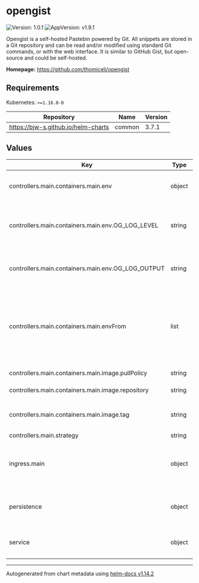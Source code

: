 # opengist

![Version: 1.0.1](https://img.shields.io/badge/Version-1.0.1-informational?style=flat-square) ![AppVersion: v1.9.1](https://img.shields.io/badge/AppVersion-v1.9.1-informational?style=flat-square)

Opengist is a self-hosted Pastebin powered by Git. All snippets are stored in a Git repository and can be read and/or modified using standard Git commands, or with the web interface. It is similar to GitHub Gist, but open-source and could be self-hosted.

**Homepage:** <https://github.com/thomiceli/opengist>

## Requirements

Kubernetes: `>=1.16.0-0`

| Repository | Name | Version |
|------------|------|---------|
| https://bjw-s.github.io/helm-charts | common | 3.7.1 |

## Values

| Key | Type | Default | Description |
|-----|------|---------|-------------|
| controllers.main.containers.main.env | object | `{"OG_LOG_LEVEL":"warn","OG_LOG_OUTPUT":"stdout,file"}` | See [OpenGist documentation for this](https://opengist.io/docs/configuration/configure.html) for more details. |
| controllers.main.containers.main.env.OG_LOG_LEVEL | string | `"warn"` | Set the log level to one of the following: debug, info, warn, error, fatal. |
| controllers.main.containers.main.env.OG_LOG_OUTPUT | string | `"stdout,file"` | Set the log output to one or more of the following: stdout, file. |
| controllers.main.containers.main.envFrom | list | `[{"secretRef":{"name":"opengist-secrets","optional":true}}]` | environment variables from secrets, but from secret. For example, it can contains OG_DB_URI for your database connection string. |
| controllers.main.containers.main.image.pullPolicy | string | `"IfNotPresent"` | image pull policy |
| controllers.main.containers.main.image.repository | string | `"ghcr.io/thomiceli/opengist"` | image repository |
| controllers.main.containers.main.image.tag | string | `""` | image tag. Default to chart's appVersion |
| controllers.main.strategy | string | `"Recreate"` |  |
| ingress.main | object | `{"enabled":false,"hosts":[{"host":"chart-example.local","paths":[{"path":"/","pathType":"Prefix","service":{"identifier":"main","port":"http"}}]}],"tls":[{"hosts":["chart-example.local"],"secretName":"tls-chart-example-local"}]}` | Enable and configure ingress settings for the chart under this key. |
| persistence | object | `{"opengist":{"accessMode":"ReadWriteOnce","enabled":true,"globalMounts":[{"path":"/opengist"}],"size":"10Gi","storageClass":"","type":"persistentVolumeClaim"}}` | Configure persistence settings for the chart under this key. |
| service | object | `{"main":{"controller":"main","ports":{"http":{"port":80,"protocol":"TCP","targetPort":6157},"ssh":{"enabled":true,"port":22,"targetPort":2222}}}}` | Configures service settings for the chart. |

----------------------------------------------
Autogenerated from chart metadata using [helm-docs v1.14.2](https://github.com/norwoodj/helm-docs/releases/v1.14.2)
